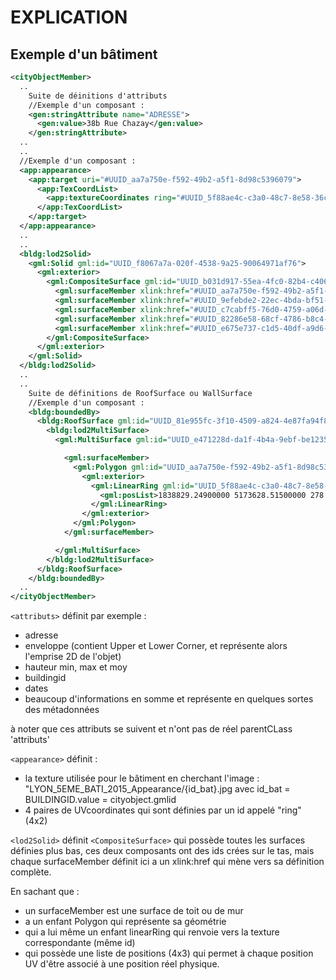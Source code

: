 # EXPLICATION

## Exemple d'un bâtiment

```xml
<cityObjectMember>
  ..
    Suite de déinitions d'attributs
    //Exemple d'un composant :
    <gen:stringAttribute name="ADRESSE">
      <gen:value>38b Rue Chazay</gen:value>
    </gen:stringAttribute>
  .. 
  ..
  //Exemple d'un composant :
  <app:appearance>
    <app:target uri="#UUID_aa7a750e-f592-49b2-a5f1-8d98c5396079">
      <app:TexCoordList>
        <app:textureCoordinates ring="#UUID_5f88ae4c-c3a0-48c7-8e58-36c5464ed46d">0.332493 0.603582 0.003390 0.474469 0.097736 0.361596 0.277570 0.429379 0.268268 0.442754 0.414614 0.497575 0.332493 0.603582 </app:textureCoordinates>
      </app:TexCoordList>
    </app:target>
  </app:appearance>
  ..
  ..
  <bldg:lod2Solid>
    <gml:Solid gml:id="UUID_f8067a7a-020f-4538-9a25-90064971af76">
      <gml:exterior>
        <gml:CompositeSurface gml:id="UUID_b031d917-55ea-4fc0-82b4-c4063758be0b">
          <gml:surfaceMember xlink:href="#UUID_aa7a750e-f592-49b2-a5f1-8d98c5396079"/>
          <gml:surfaceMember xlink:href="#UUID_9efebde2-22ec-4bda-bf51-86f7f845af96"/>
          <gml:surfaceMember xlink:href="#UUID_c7cabff5-76d0-4759-a06d-a1023e21800b"/>
          <gml:surfaceMember xlink:href="#UUID_82286e58-68cf-4786-b8c4-2020c0941e98"/>
          <gml:surfaceMember xlink:href="#UUID_e675e737-c1d5-40df-a9d6-eaef4d6df4c6"/>
        </gml:CompositeSurface>
      </gml:exterior>
    </gml:Solid>
  </bldg:lod2Solid>
  ..
  ..
    Suite de définitions de RoofSurface ou WallSurface
    //Exemple d'un composant :
    <bldg:boundedBy>
      <bldg:RoofSurface gml:id="UUID_81e955fc-3f10-4509-a824-4e87fa94f87d">
        <bldg:lod2MultiSurface>
          <gml:MultiSurface gml:id="UUID_e471228d-da1f-4b4a-9ebf-be1235b56200" srsDimension="3">

            <gml:surfaceMember>
              <gml:Polygon gml:id="UUID_aa7a750e-f592-49b2-a5f1-8d98c5396079">
                <gml:exterior>
                  <gml:LinearRing gml:id="UUID_5f88ae4c-c3a0-48c7-8e58-36c5464ed46d">
                    <gml:posList>1838829.24900000 5173628.51500000 278.90700000 1838825.07800000 5173636.39000000 278.90700000 1838821.39700000 5173634.14700000 278.90700000 1838823.58596742 5173629.84406430 278.90700000 1838824.02200000 5173630.06500000 278.90700000 1838825.79239022 5173626.56319728 278.90700000 1838829.24900000 5173628.51500000 278.90700000 </gml:posList>
                  </gml:LinearRing>
                </gml:exterior>
              </gml:Polygon>
            </gml:surfaceMember>

          </gml:MultiSurface>
        </bldg:lod2MultiSurface>
      </bldg:RoofSurface>
    </bldg:boundedBy>
  ..
</cityObjectMember>
```

`<attributs>` définit par exemple : 

- adresse
- enveloppe (contient Upper et Lower Corner, et représente alors l'emprise 2D de l'objet)
- hauteur min, max et moy
- buildingid
- dates
- beaucoup d'informations en somme et représente en quelques sortes des métadonnées

à noter que ces attributs se suivent et n'ont pas de réel parentCLass 'attributs'

`<appearance>` définit : 

- la texture utilisée pour le bâtiment en cherchant l'image : "LYON_5EME_BATI_2015_Appearance/{id_bat}.jpg
  avec id_bat = BUILDINGID.value = cityobject.gmlid
- 4 paires de UVcoordinates qui sont définies par un id appelé "ring" (4x2)

`<lod2Solid>` définit `<CompositeSurface>` qui possède toutes les surfaces définies plus bas, ces deux composants ont des ids crées sur le tas, mais chaque surfaceMember définit ici a un xlink:href qui mène vers sa définition complète.

En sachant que :
- un surfaceMember est une surface de toit ou de mur
- a un enfant Polygon qui représente sa géométrie
- qui a lui même un enfant linearRing qui renvoie vers la texture correspondante (même id)
- qui possède une liste de positions (4x3) qui permet à chaque position UV d'être associé à une position réel physique.






















